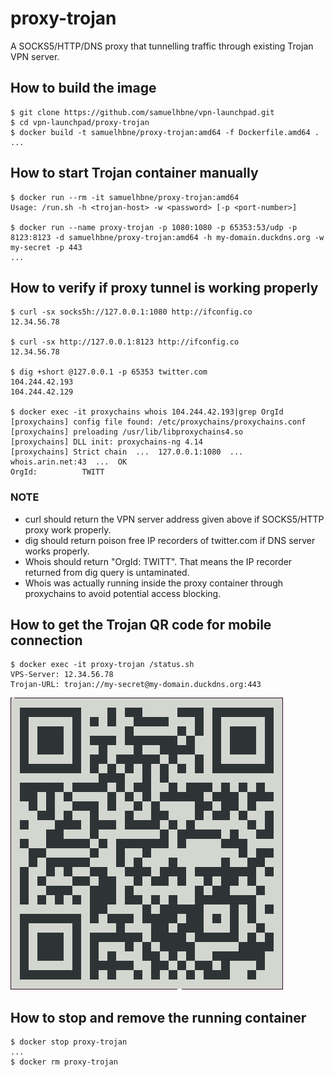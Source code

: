 # proxy-trojan

A SOCKS5/HTTP/DNS proxy that tunnelling traffic through existing Trojan VPN server.

## How to build the image

```shell
$ git clone https://github.com/samuelhbne/vpn-launchpad.git
$ cd vpn-launchpad/proxy-trojan
$ docker build -t samuelhbne/proxy-trojan:amd64 -f Dockerfile.amd64 .
...
```

## How to start Trojan container manually

```shell
$ docker run --rm -it samuelhbne/proxy-trojan:amd64
Usage: /run.sh -h <trojan-host> -w <password> [-p <port-number>]

$ docker run --name proxy-trojan -p 1080:1080 -p 65353:53/udp -p 8123:8123 -d samuelhbne/proxy-trojan:amd64 -h my-domain.duckdns.org -w my-secret -p 443
...
```

## How to verify if proxy tunnel is working properly

```shell
$ curl -sx socks5h://127.0.0.1:1080 http://ifconfig.co
12.34.56.78

$ curl -sx http://127.0.0.1:8123 http://ifconfig.co
12.34.56.78

$ dig +short @127.0.0.1 -p 65353 twitter.com
104.244.42.193
104.244.42.129

$ docker exec -it proxychains whois 104.244.42.193|grep OrgId
[proxychains] config file found: /etc/proxychains/proxychains.conf
[proxychains] preloading /usr/lib/libproxychains4.so
[proxychains] DLL init: proxychains-ng 4.14
[proxychains] Strict chain  ...  127.0.0.1:1080  ...  whois.arin.net:43  ...  OK
OrgId:          TWITT
```

### NOTE

- curl should return the VPN server address given above if SOCKS5/HTTP proxy work properly.
- dig should return poison free IP recorders of twitter.com if DNS server works properly.
- Whois should return "OrgId: TWITT". That means the IP recorder returned from dig query is untaminated.
- Whois was actually running inside the proxy container through proxychains to avoid potential access blocking.

## How to get the Trojan QR code for mobile connection

```shell
$ docker exec -it proxy-trojan /status.sh
VPS-Server: 12.34.56.78
Trojan-URL: trojan://my-secret@my-domain.duckdns.org:443
```

![QR code example](https://github.com/samuelhbne/vpn-launchpad/blob/master/images/qr-trojan.png)

## How to stop and remove the running container

```shell
$ docker stop proxy-trojan
...
$ docker rm proxy-trojan
```
